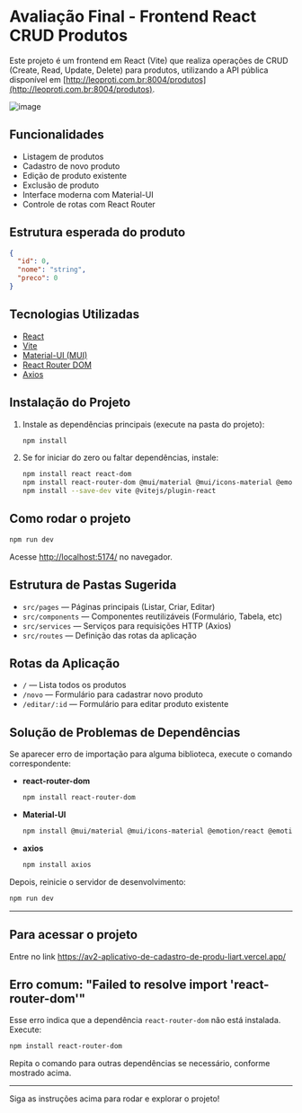 # Avaliação Final - Frontend React CRUD Produtos

Este projeto é um frontend em React (Vite) que realiza operações de CRUD (Create, Read, Update, Delete) para produtos, utilizando a API pública disponível em [http://leoproti.com.br:8004/produtos](http://leoproti.com.br:8004/produtos).

![image](https://github.com/user-attachments/assets/b4b79c5a-9f1d-4946-844c-acc9c09a704a)


## Funcionalidades

- Listagem de produtos
- Cadastro de novo produto
- Edição de produto existente
- Exclusão de produto
- Interface moderna com Material-UI
- Controle de rotas com React Router

## Estrutura esperada do produto

```json
{
  "id": 0,
  "nome": "string",
  "preco": 0
}
```

## Tecnologias Utilizadas

- [React](https://react.dev/)
- [Vite](https://vitejs.dev/)
- [Material-UI (MUI)](https://mui.com/)
- [React Router DOM](https://reactrouter.com/)
- [Axios](https://axios-http.com/)

## Instalação do Projeto

1. Instale as dependências principais (execute na pasta do projeto):

   ```bash
   npm install
   ```

2. Se for iniciar do zero ou faltar dependências, instale:

   ```bash
   npm install react react-dom
   npm install react-router-dom @mui/material @mui/icons-material @emotion/react @emotion/styled axios
   npm install --save-dev vite @vitejs/plugin-react
   ```

## Como rodar o projeto

```bash
npm run dev
```

Acesse [http://localhost:5174/](http://localhost:5174/) no navegador.

## Estrutura de Pastas Sugerida

- `src/pages` — Páginas principais (Listar, Criar, Editar)
- `src/components` — Componentes reutilizáveis (Formulário, Tabela, etc)
- `src/services` — Serviços para requisições HTTP (Axios)
- `src/routes` — Definição das rotas da aplicação

## Rotas da Aplicação

- `/` — Lista todos os produtos
- `/novo` — Formulário para cadastrar novo produto
- `/editar/:id` — Formulário para editar produto existente


## Solução de Problemas de Dependências

Se aparecer erro de importação para alguma biblioteca, execute o comando correspondente:

- **react-router-dom**  
  ```bash
  npm install react-router-dom
  ```

- **Material-UI**  
  ```bash
  npm install @mui/material @mui/icons-material @emotion/react @emotion/styled
  ```

- **axios**  
  ```bash
  npm install axios
  ```

Depois, reinicie o servidor de desenvolvimento:

```bash
npm run dev
```

---

## Para acessar o projeto 

Entre no link https://av2-aplicativo-de-cadastro-de-produ-liart.vercel.app/

## Erro comum: "Failed to resolve import 'react-router-dom'"

Esse erro indica que a dependência `react-router-dom` não está instalada.  
Execute:

```bash
npm install react-router-dom
```

Repita o comando para outras dependências se necessário, conforme mostrado acima.

---

Siga as instruções acima para rodar e explorar o projeto!
